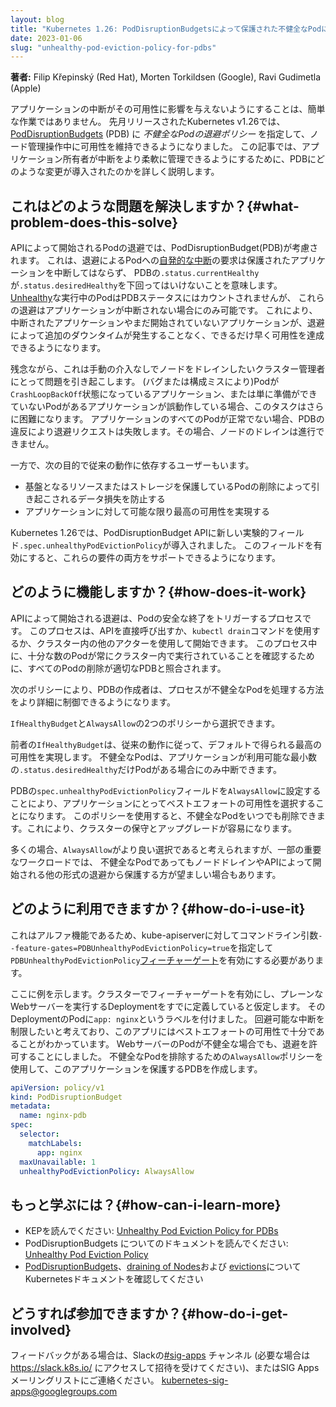 ```yaml
---
layout: blog
title: "Kubernetes 1.26: PodDisruptionBudgetsによって保護された不健全なPodに対する退避ポリシー"
date: 2023-01-06
slug: "unhealthy-pod-eviction-policy-for-pdbs"
---
```


**著者:** Filip Křepinský (Red Hat), Morten Torkildsen (Google), Ravi Gudimetla (Apple)


アプリケーションの中断がその可用性に影響を与えないようにすることは、簡単な作業ではありません。
先月リリースされたKubernetes v1.26では、[PodDisruptionBudgets](/docs/concepts/workloads/pods/disruptions/#pod-disruption-budgets) (PDB) に
_不健全なPodの退避ポリシー_ を指定して、ノード管理操作中に可用性を維持できるようになりました。
この記事では、アプリケーション所有者が中断をより柔軟に管理できるようにするために、PDBにどのような変更が導入されたのかを詳しく説明します。

## これはどのような問題を解決しますか？{#what-problem-does-this-solve}

APIによって開始されるPodの退避では、PodDisruptionBudget(PDB)が考慮されます。
これは、退避によるPodへの[自発的な中断](/ja/docs/concepts/scheduling-eviction/#pod-disruption)の要求は保護されたアプリケーションを中断してはならず、
PDBの`.status.currentHealthy`が`.status.desiredHealthy`を下回ってはいけないことを意味します。
[Unhealthy](/docs/tasks/run-application/configure-pdb/#healthiness-of-a-pod)な実行中のPodはPDBステータスにはカウントされませんが、
これらの退避はアプリケーションが中断されない場合にのみ可能です。
これにより、中断されたアプリケーションやまだ開始されていないアプリケーションが、退避によって追加のダウンタイムが発生することなく、できるだけ早く可用性を達成できるようになります。

残念ながら、これは手動の介入なしでノードをドレインしたいクラスター管理者にとって問題を引き起こします。
(バグまたは構成ミスにより)Podが`CrashLoopBackOff`状態になっているアプリケーション、または単に準備ができていないPodがあるアプリケーションが誤動作している場合、このタスクはさらに困難になります。
アプリケーションのすべてのPodが正常でない場合、PDBの違反により退避リクエストは失敗します。その場合、ノードのドレインは進行できません。

一方で、次の目的で従来の動作に依存するユーザーもいます。

- 基盤となるリソースまたはストレージを保護しているPodの削除によって引き起こされるデータ損失を防止する
- アプリケーションに対して可能な限り最高の可用性を実現する

Kubernetes 1.26では、PodDisruptionBudget APIに新しい実験的フィールド`.spec.unhealthyPodEvictionPolicy`が導入されました。
このフィールドを有効にすると、これらの要件の両方をサポートできるようになります。

## どのように機能しますか？{#how-does-it-work}

APIによって開始される退避は、Podの安全な終了をトリガーするプロセスです。
このプロセスは、APIを直接呼び出すか、`kubectl drain`コマンドを使用するか、クラスター内の他のアクターを使用して開始できます。
このプロセス中に、十分な数のPodが常にクラスター内で実行されていることを確認するために、すべてのPodの削除が適切なPDBと照合されます。

次のポリシーにより、PDBの作成者は、プロセスが不健全なPodを処理する方法をより詳細に制御できるようになります。

`IfHealthyBudget`と`AlwaysAllow`の2つのポリシーから選択できます。

前者の`IfHealthyBudget`は、従来の動作に従って、デフォルトで得られる最高の可用性を実現します。
不健全なPodは、アプリケーションが利用可能な最小数の`.status.desiredHealthy`だけPodがある場合にのみ中断できます。

PDBの`spec.unhealthyPodEvictionPolicy`フィールドを`AlwaysAllow`に設定することにより、アプリケーションにとってベストエフォートの可用性を選択することになります。
このポリシーを使用すると、不健全なPodをいつでも削除できます。これにより、クラスターの保守とアップグレードが容易になります。

多くの場合、`AlwaysAllow`がより良い選択であると考えられますが、一部の重要なワークロードでは、
不健全なPodであってもノードドレインやAPIによって開始される他の形式の退避から保護する方が望ましい場合もあります。

## どのように利用できますか？{#how-do-i-use-it}

これはアルファ機能であるため、kube-apiserverに対してコマンドライン引数`--feature-gates=PDBUnhealthyPodEvictionPolicy=true`を指定して
`PDBUnhealthyPodEvictionPolicy`[フィーチャーゲート](/ja/docs/reference/command-line-tools-reference/feature-gates/)を有効にする必要があります。

ここに例を示します。クラスターでフィーチャーゲートを有効にし、プレーンなWebサーバーを実行するDeploymentをすでに定義していると仮定します。
そのDeploymentのPodに`app: nginx`というラベルを付けました。
回避可能な中断を制限したいと考えており、このアプリにはベストエフォートの可用性で十分であることがわかっています。
WebサーバーのPodが不健全な場合でも、退避を許可することにしました。
不健全なPodを排除するための`AlwaysAllow`ポリシーを使用して、このアプリケーションを保護するPDBを作成します。

```yaml
apiVersion: policy/v1
kind: PodDisruptionBudget
metadata:
  name: nginx-pdb
spec:
  selector:
    matchLabels:
      app: nginx
  maxUnavailable: 1
  unhealthyPodEvictionPolicy: AlwaysAllow
```


## もっと学ぶには？{#how-can-i-learn-more}


- KEPを読んでください: [Unhealthy Pod Eviction Policy for PDBs](https://github.com/kubernetes/enhancements/tree/master/keps/sig-apps/3017-pod-healthy-policy-for-pdb)
- PodDisruptionBudgets についてのドキュメントを読んでください: [Unhealthy Pod Eviction Policy](/docs/tasks/run-application/configure-pdb/#unhealthy-pod-eviction-policy)
- [PodDisruptionBudgets](/docs/concepts/workloads/pods/disruptions/#pod-disruption-budgets)、[draining of Nodes](/docs/tasks/administer-cluster/safely-drain-node/)および [evictions](/ja/docs/concepts/scheduling-eviction/api-eviction/)についてKubernetesドキュメントを確認してください


## どうすれば参加できますか？{#how-do-i-get-involved}

フィードバックがある場合は、Slackの[#sig-apps](https://kubernetes.slack.com/archives/C18NZM5K9) チャンネル (必要な場合は https://slack.k8s.io/ にアクセスして招待を受けてください)、またはSIG Appsメーリングリストにご連絡ください。 kubernetes-sig-apps@googlegroups.com
